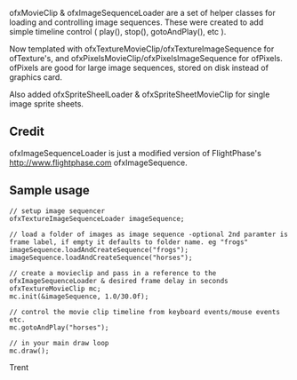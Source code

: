 ofxMovieClip & ofxImageSequenceLoader are a set of helper classes for loading and controlling image sequences. These were created to add simple timeline control ( play(), stop(), gotoAndPlay(), etc ).

Now templated with ofxTextureMovieClip/ofxTextureImageSequence for ofTexture's, and ofxPixelsMovieClip/ofxPixelsImageSequence for ofPixels. ofPixels are good for large image sequences, stored on disk instead of graphics card.

Also added ofxSpriteSheelLoader & ofxSpriteSheetMovieClip for single image sprite sheets.

## Credit ##
ofxImageSequenceLoader is just a modified version of FlightPhase's http://www.flightphase.com ofxImageSequence.

## Sample usage ##
	// setup image sequencer
	ofxTextureImageSequenceLoader imageSequence;

	// load a folder of images as image sequence -optional 2nd paramter is frame label, if empty it defaults to folder name. eg "frogs"
	imageSequence.loadAndCreateSequence("frogs");
	imageSequence.loadAndCreateSequence("horses");

	// create a movieclip and pass in a reference to the ofxImageSequenceLoader & desired frame delay in seconds
	ofxTextureMovieClip mc;
	mc.init(&imageSequence, 1.0/30.0f); 

	// control the movie clip timeline from keyboard events/mouse events etc.
	mc.gotoAndPlay("horses");

	// in your main draw loop
	mc.draw();

Trent